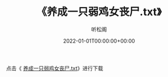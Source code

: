 ﻿---
title:  《养成一只弱鸡女丧尸.txt》
date:   2022-01-01T00:00:00+00:00
author: 听松阁
layout: post
permalink: /养成一只弱鸡女丧尸/
categories: 小说
tags: [小说]
---

点击《 [养成一只弱鸡女丧尸.txt](http://img.660000.xyz/bookstukust/book/bntxt/10/养成一只弱鸡女丧尸.txt)》进行下载